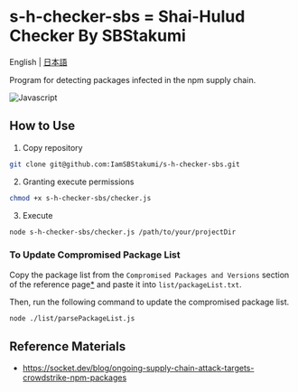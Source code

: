 # s-h-checker-sbs = Shai-Hulud Checker By SBStakumi

English | [日本語](./README-ja.md)

Program for detecting packages infected in the npm supply chain.

![Javascript](https://img.shields.io/badge/-Javascript-F2C63C.svg?logo=javascript&style=for-the-badge)

## How to Use

1. Copy repository

```bash
git clone git@github.com:IamSBStakumi/s-h-checker-sbs.git
```

2. Granting execute permissions

```bash
chmod +x s-h-checker-sbs/checker.js
```

3. Execute

```bash
node s-h-checker-sbs/checker.js /path/to/your/projectDir
```

### To Update Compromised Package List

Copy the package list from the `Compromised Packages and Versions` section of the reference page[\*](https://socket.dev/blog/ongoing-supply-chain-attack-targets-crowdstrike-npm-packages) and paste it into `list/packageList.txt`.

Then, run the following command to update the compromised package list.

```bash
node ./list/parsePackageList.js
```

## Reference Materials

- https://socket.dev/blog/ongoing-supply-chain-attack-targets-crowdstrike-npm-packages
